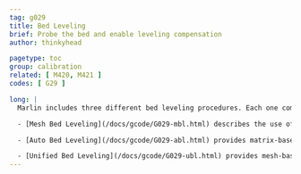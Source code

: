 ```yaml
---
tag: g029
title: Bed Leveling
brief: Probe the bed and enable leveling compensation
author: thinkyhead

pagetype: toc
group: calibration
related: [ M420, M421 ]
codes: [ G29 ]

long: |
  Marlin includes three different bed leveling procedures. Each one comes with different sets of options, so documentation for these codes is divided up into three separate pages:

  - [Mesh Bed Leveling](/docs/gcode/G029-mbl.html) describes the use of mesh-based leveling without a probe.

  - [Auto Bed Leveling](/docs/gcode/G029-abl.html) provides matrix-based 3-point or Linear leveling, or mesh-based Bilinear Leveling. ABL can work with or without a probe.

  - [Unified Bed Leveling](/docs/gcode/G029-ubl.html) provides mesh-based leveling, partial probing, and many options. Matrix-based leveling isn't included, but planar operations can be applied to mesh values.
---
```

